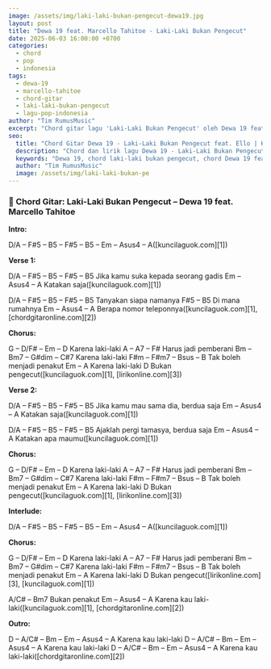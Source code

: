 ```yaml
---
image: /assets/img/laki-laki-bukan-pengecut-dewa19.jpg
layout: post
title: "Dewa 19 feat. Marcello Tahitoe - Laki-Laki Bukan Pengecut"
date: 2025-06-03 16:00:00 +0700
categories: 
  - chord
  - pop
  - indonesia
tags: 
  - dewa-19
  - marcello-tahitoe
  - chord-gitar
  - laki-laki-bukan-pengecut
  - lagu-pop-indonesia
author: "Tim RumusMusic"
excerpt: "Chord gitar lagu 'Laki-Laki Bukan Pengecut' oleh Dewa 19 feat. Marcello Tahitoe. Lagu pop rock dengan pesan kuat tentang keberanian pria, lengkap dengan kunci gitar yang mudah dimainkan."
seo:
  title: "Chord Gitar Dewa 19 - Laki-Laki Bukan Pengecut feat. Ello | Kunci Mudah"
  description: "Chord dan lirik lagu Dewa 19 - Laki-Laki Bukan Pengecut feat. Marcello Tahitoe (Ello). Lengkap dengan kunci gitar dasar untuk pemula, cocok dimainkan akustik."
  keywords: "Dewa 19, chord laki-laki bukan pengecut, chord Dewa 19 feat Ello, kunci gitar lagu Dewa 19, lagu pop rock Indonesia"
  author: "Tim RumusMusic"
  image: /assets/img/laki-laki-bukan-pe
---
```


### 🎸 Chord Gitar: Laki-Laki Bukan Pengecut – Dewa 19 feat. Marcello Tahitoe

**Intro:**

D/A – F#5 – B5 – F#5 – B5 – Em – Asus4 – A([kuncilaguok.com][1])

**Verse 1:**

D/A – F#5 – B5 – F#5 – B5
Jika kamu suka kepada seorang gadis
Em – Asus4 – A
Katakan saja([kuncilaguok.com][1])

D/A – F#5 – B5 – F#5 – B5
Tanyakan siapa namanya
F#5 – B5
Di mana rumahnya
Em – Asus4 – A
Berapa nomor teleponnya([kuncilaguok.com][1], [chordgitaronline.com][2])

**Chorus:**

G – D/F# – Em – D
Karena laki-laki
A – A7 – F#
Harus jadi pemberani
Bm – Bm7 – G#dim – C#7
Karena laki-laki
F#m – F#m7 – Bsus – B
Tak boleh menjadi penakut
Em – A
Karena laki-laki
D
Bukan pengecut([kuncilaguok.com][1], [lirikonline.com][3])

**Verse 2:**

D/A – F#5 – B5 – F#5 – B5
Jika kamu mau sama dia, berdua saja
Em – Asus4 – A
Katakan saja([kuncilaguok.com][1])

D/A – F#5 – B5 – F#5 – B5
Ajaklah pergi tamasya, berdua saja
Em – Asus4 – A
Katakan apa maumu([kuncilaguok.com][1])

**Chorus:**

G – D/F# – Em – D
Karena laki-laki
A – A7 – F#
Harus jadi pemberani
Bm – Bm7 – G#dim – C#7
Karena laki-laki
F#m – F#m7 – Bsus – B
Tak boleh menjadi penakut
Em – A
Karena laki-laki
D
Bukan pengecut([kuncilaguok.com][1], [lirikonline.com][3])

**Interlude:**

D/A – F#5 – B5 – F#5 – B5 – Em – Asus4 – A([kuncilaguok.com][1])

**Chorus:**

G – D/F# – Em – D
Karena laki-laki
A – A7 – F#
Harus jadi pemberani
Bm – Bm7 – G#dim – C#7
Karena laki-laki
F#m – F#m7 – Bsus – B
Tak boleh menjadi penakut
Em – A
Karena laki-laki
D
Bukan pengecut([lirikonline.com][3], [kuncilaguok.com][1])

A/C# – Bm7
Bukan penakut
Em – Asus4 – A
Karena kau laki-laki([kuncilaguok.com][1], [chordgitaronline.com][2])

**Outro:**

D – A/C# – Bm – Em – Asus4 – A
Karena kau laki-laki
D – A/C# – Bm – Em – Asus4 – A
Karena kau laki-laki
D – A/C# – Bm – Em – Asus4 – A
Karena kau laki-laki([chordgitaronline.com][2])

